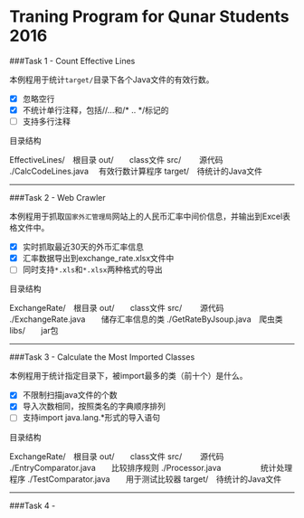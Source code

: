# Traning Program for Qunar Students 2016
###Task 1 - Count Effective Lines

本例程用于统计`target/`目录下各个Java文件的有效行数。

- [x] 忽略空行
- [x] 不统计单行注释，包括//...和/* .. */标记的
- [ ] 支持多行注释

目录结构

EffectiveLines/　根目录
  out/　　class文件
  src/　　 源代码
    ./CalcCodeLines.java　 有效行数计算程序
  target/　待统计的Java文件

----------

###Task 2 - Web Crawler

本例程用于抓取`国家外汇管理局`网站上的人民币汇率中间价信息，并输出到Excel表格文件中。

- [x] 实时抓取最近30天的外币汇率信息
- [x] 汇率数据导出到exchange_rate.xlsx文件中
- [ ] 同时支持`*.xls`和`*.xlsx`两种格式的导出

目录结构

ExchangeRate/　根目录
  out/　　class文件
  src/　 　源代码
    ./ExchangeRate.java　　储存汇率信息的类
    ./GetRateByJsoup.java　爬虫类
  libs/　　jar包

----------

###Task 3 - Calculate the Most Imported Classes

本例程用于统计指定目录下，被import最多的类（前十个）是什么。

- [x] 不限制扫描java文件的个数
- [x] 导入次数相同，按照类名的字典顺序排列
- [ ] 支持import java.lang.*形式的导入语句

目录结构

ExchangeRate/　根目录
  out/　　class文件
  src/　 　源代码
    ./EntryComparator.java　　比较排序规则
    ./Processor.java　　　　　统计处理程序
    ./TestComparator.java　　用于测试比较器
  target/　待统计的Java文件

----------

###Task 4 - 
